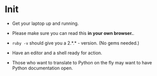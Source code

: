 # Init

* Get your laptop up and running.

* Please make sure you can read this **in your own browser.**.

* `ruby -v` should give you a 2.\*.\* - version.  (No gems needed.)

* Have an editor and a shell ready for action.

* Those who want to translate to Python on the fly
  may want to have Python documentation open.
